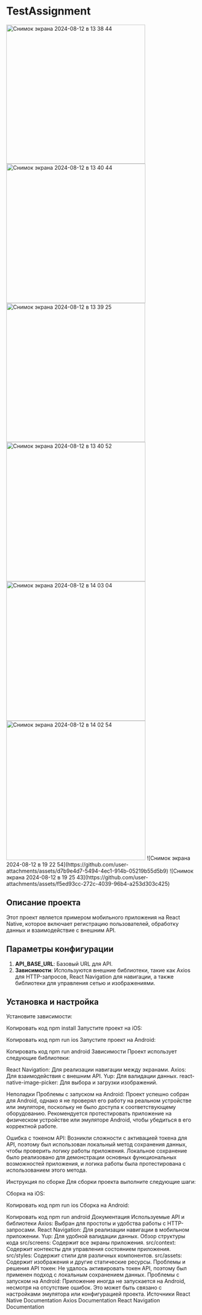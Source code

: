 # TestAssignment
<img width="368" alt="Снимок экрана 2024-08-12 в 13 38 44" src="https://github.com/user-attachments/assets/92e6c00a-08d1-4b36-9df9-b527dc51363b">
<img width="369" alt="Снимок экрана 2024-08-12 в 13 40 44" src="https://github.com/user-attachments/assets/8c6e1a37-1adc-4347-b51e-77ff5c86483c">
<img width="368" alt="Снимок экрана 2024-08-12 в 13 39 25" src="https://github.com/user-attachments/assets/5bc4d66d-651e-4237-8a19-63d33a83ee8f">
<img width="369" alt="Снимок экрана 2024-08-12 в 13 40 52" src="https://github.com/user-attachments/assets/978b98e5-2018-4949-8753-ed88a01c0536">
<img width="369" alt="Снимок экрана 2024-08-12 в 14 03 04" src="https://github.com/user-attachments/assets/4a21ee12-aeac-47af-80ac-855f81723a60">
<img width="369" alt="Снимок экрана 2024-08-12 в 14 02 54" src="https://github.com/user-attachments/assets/ac4faae2-e009-4b8d-8d15-58167640022c">
![Снимок экрана 2024-08-12 в 19 22 54](https://github.com/user-attachments/assets/d7b9e4d7-5494-4ec1-914b-05219b55d5b9)
![Снимок экрана 2024-08-12 в 19 25 43](https://github.com/user-attachments/assets/f5ed93cc-272c-4039-96b4-a253d303c425)



## Описание проекта

Этот проект является примером мобильного приложения на React Native, которое включает регистрацию пользователей, обработку данных и взаимодействие с внешним API.

## Параметры конфигурации

1. **API_BASE_URL**: Базовый URL для API.
2. **Зависимости**: Используются внешние библиотеки, такие как Axios для HTTP-запросов, React Navigation для навигации, а также библиотеки для управления сетью и изображениями.

## Установка и настройка

Установите зависимости:

Копировать код
npm install
Запустите проект на iOS:

Копировать код
npm run ios
Запустите проект на Android:

Копировать код
npm run android
Зависимости
Проект использует следующие библиотеки:

React Navigation: Для реализации навигации между экранами.
Axios: Для взаимодействия с внешним API.
Yup: Для валидации данных.
react-native-image-picker: Для выбора и загрузки изображений.

Неполадки
Проблемы с запуском на Android:
Проект успешно собран для Android, однако я не проверял его работу на реальном устройстве или эмуляторе, поскольку не было доступа к соответствующему оборудованию. Рекомендуется протестировать приложение на физическом устройстве или эмуляторе Android, чтобы убедиться в его корректной работе.

Ошибка с токеном API:
Возникли сложности с активацией токена для API, поэтому был использован локальный метод сохранения данных, чтобы проверить логику работы приложения. Локальное сохранение было реализовано для демонстрации основных функциональных возможностей приложения, и логика работы была протестирована с использованием этого метода.

Инструкция по сборке
Для сборки проекта выполните следующие шаги:

Сборка на iOS:

Копировать код
npm run ios
Сборка на Android:

Копировать код
npm run android
Документация
Используемые API и библиотеки
Axios: Выбран для простоты и удобства работы с HTTP-запросами.
React Navigation: Для реализации навигации в мобильном приложении.
Yup: Для удобной валидации данных.
Обзор структуры кода
src/screens: Содержит все экраны приложения.
src/context: Содержит контексты для управления состоянием приложения.
src/styles: Содержит стили для различных компонентов.
src/assets: Содержит изображения и другие статические ресурсы.
Проблемы и решения
API токен: Не удалось активировать токен API, поэтому был применен подход с локальным сохранением данных.
Проблемы с запуском на Android: Приложение иногда не запускается на Android, несмотря на отсутствие ошибок. Это может быть связано с настройками эмулятора или конфигурацией проекта.
Источники
React Native Documentation
Axios Documentation
React Navigation Documentation
